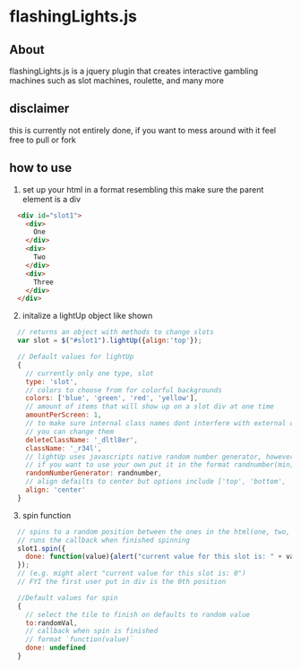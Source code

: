 # flashingLights.js
## About
flashingLights.js is a jquery plugin that creates interactive gambling machines such as slot machines, roulette, and many more
## disclaimer
this is currently not entirely done, if you want to mess around with it feel free to pull or fork
## how to use
1. set up your html in a format resembling this make sure the parent element is a div
```html
  <div id="slot1">
    <div>
      One
    </div>
    <div>
      Two
    </div>
    <div>
      Three
    </div>
  </div>
```
2. initalize a lightUp object like shown
```javascript
  // returns an object with methods to change slots
  var slot = $("#slot1").lightUp({align:'top'});

  // Default values for lightUp
  {
    // currently only one type, slot
    type: 'slot',
    // colors to choose from for colorful backgrounds
    colors: ['blue', 'green', 'red', 'yellow'],
    // amount of items that will show up on a slot div at one time
    amountPerScreen: 1,
    // to make sure internal class names dont interfere with external ones,
    // you can change them
    deleteClassName: '_dltl8er',
    className: '_r34l',
    // lightUp uses javascripts native random number generator, however, 
    // if you want to use your own put it in the format randnumber(min, max)
    randomNumberGenerator: randnumber,
    // align defailts to center but options include ['top', 'bottom', 'center']
    align: 'center'
  }
```
3. spin function
```javascript
  // spins to a random position between the ones in the html(one, two, three), 
  // runs the callback when finished spinning
  slot1.spin({
    done: function(value){alert("current value for this slot is: " + val);}
  });
  // (e.g. might alert "current value for this slot is: 0") 
  // FYI the first user put in div is the 0th position

  //Default values for spin
  {
    // select the tile to finish on defaults to random value
    to:randomVal,
    // callback when spin is finished
    // format `function(value)`
    done: undefined
  }
```